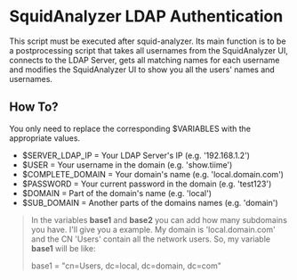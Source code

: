# SquidAnalyzer LDAP Authentication

This script must be executed after squid-analyzer. Its main function is to be a postprocessing script that takes all usernames from the SquidAnalyzer UI, connects to the LDAP Server, gets all matching names for each username and modifies the SquidAnalyzer UI to show you all the users' names and usernames.

## How To?

You only need to replace the corresponding $VARIABLES with the appropriate values.

* $SERVER_LDAP_IP = Your LDAP Server's IP (e.g. '192.168.1.2')
* $USER = Your username in the domain (e.g. 'show.tiime')
* $COMPLETE_DOMAIN = Your domain's name (e.g. 'local.domain.com')
* $PASSWORD = Your current password in the domain (e.g. 'test123')
* $DOMAIN = Part of the domain's name (e.g. 'local')
* $SUB_DOMAIN = Another parts of the domains names (e.g. 'domain')

> In the variables **base1** and **base2** you can add how many subdomains you have. I'll give you a example. My domain is 'local.domain.com' and the CN 'Users' contain all the network users. So, my variable **base1** will be like:
>  
> base1 = "cn=Users, dc=local, dc=domain, dc=com"
 

